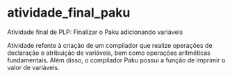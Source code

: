 # atividade_final_paku
Atividade final de PLP: Finalizar o Paku adicionando variáveis

Atividade refente à criação de um compilador que realize operações de declaração e atribuição de variáveis, bem como operações aritméticas fundamentais.
Além disso, o compilador Paku possui a função de imprimir o valor de variáveis.
